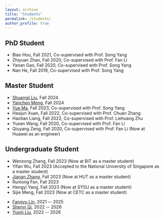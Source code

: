 ```yaml
---
layout: archive
title: "Students"
permalink: /students/
author_profile: true
---
```


## PhD Student
* Biao Hou, Fall 2021, Co-supervised with Prof. Song Yang
* Zhiyuan Zhao, Fall 2020, Co-supervised with Prof. Fan Li
* Yanan Gao, Fall 2020, Co-supervised with Prof. Song Yang
* Nan He, Fall 2019, Co-supervised with Prof. Song Yang

## Master Student 
<!-- * JiaHao Zhang, Fall 2023 -->
* [Shuangji Liu](https://whatasmallship.github.io/), Fall 2024
* [Yanchen Meng](https://myc8866.github.io/), Fall 2024
* [Yue Ma](https://nexor-source.github.io/), Fall 2023, Co-supervised with Prof. Song Yang
* Haojun Xuan, Fall 2022, Co-supervised with Prof. Chuan Zhang
* Haotian Liang, Fall 2022, Co-supervised with Prof. Liehuang Zhu
* Yusen Wang, Fall 2020, Co-supervised with Prof. Fan Li
* Qiuyang Zeng, Fall 2020, Co-supervised with Prof. Fan Li (Now at Huawei as an engineer)
<!-- * Haotian Liang, Fall 2022 (Co-supervised with Prof. Chuan Zhang) -->
<!-- * Haojun Xuan, Fall 2022 (Co-supervised with Prof. Chuan Zhang) -->


## Undergraduate Student 
* Wenzong Zhang, Fall 2023 (Now at BIT as a master student)
* Yifan Wu, Fall 2023 (Accepted to the National University of Singapore as a master student) 
* [Jianan Zhang](https://jiananzhang088.github.io/), Fall 2023 (Now at HUT as a master student)
* Runlong Fan, Fall 2023
* Hengyi Yang, Fall 2023 (Now at SYSU as a master student)
* Sijie Meng, Fall 2023 (Now at CETC as a master student)
<!-- * Fangnuan Han, 2021 -- 2025 -->
<!-- * Jihao Liu, 2021 -- 2025 -->
* [Fangyu Lin](https://bitlfy.github.io/), 2021 -- 2025
* [Shenyi Qi](https://seer666.github.io/), 2022 -- 2026
* [Yuxin Liu](https://liuyucindy.github.io/Liu.github.io/), 2022 -- 2026
